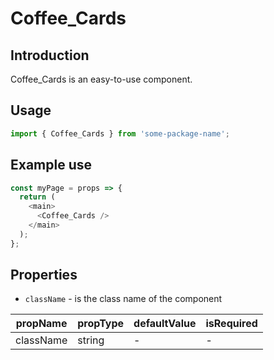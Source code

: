 # Coffee_Cards

<!-- STORY -->

## Introduction

Coffee_Cards is an easy-to-use component.

## Usage

```javascript
import { Coffee_Cards } from 'some-package-name';
```

## Example use

```javascript
const myPage = props => {
  return (
    <main>
      <Coffee_Cards />
    </main>
  );
};
```

## Properties

- `className` - is the class name of the component

| propName  | propType | defaultValue | isRequired |
| --------- | -------- | ------------ | ---------- |
| className | string   | -            | -          |
